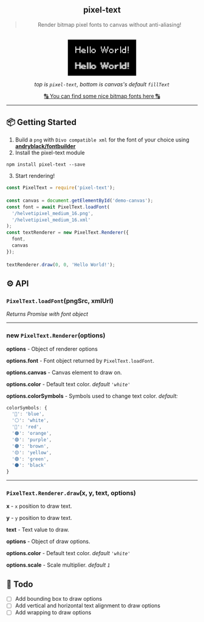  <div align="center">

  <h2>pixel-text</h2>
  <blockquote>Render bitmap pixel fonts to canvas without anti-aliasing!</blockquote>
  <br/>

  <img align="center" width="180" src="./public/comparison.png" />
  
  *top is `pixel-text`, bottom is canvas's default `fillText`*

  [🔠 You can find some nice bitmap fonts here 🔠](http://www.pentacom.jp/pentacom/bitfontmaker2/gallery/)
</div>

---

## 📦 Getting Started

1. Build a `png` with `Divo compatible xml` for the font of your choice using [**andryblack/fontbuilder**](https://github.com/andryblack/fontbuilder)
2. Install the pixel-text module
```
npm install pixel-text --save
```
3. Start rendering!
```js
const PixelText = require('pixel-text');

const canvas = document.getElementById('demo-canvas');
const font = await PixelText.loadFont(
  '/helvetipixel_medium_16.png',
  '/helvetipixel_medium_16.xml'
);
const textRenderer = new PixelText.Renderer({
  font,
  canvas
});

textRenderer.draw(0, 0, 'Hello World!');
```

## ⚙️ API

### `PixelText.loadFont`(pngSrc, xmlUrl)
*Returns Promise with font object*

---

### new `PixelText.Renderer`(options)

**options** - Object of renderer options

**options.font** - Font object returned by `PixelText.loadFont`.

**options.canvas** - Canvas element to draw on.

**options.color** - Default text color. *default `'white'`*

**options.colorSymbols** - Symbols used to change text color. *default:*
```js
colorSymbols: {
  '🔵': 'blue',
  '⚪': 'white',
  '🔴': 'red',
  '🟠': 'orange',
  '🟣': 'purple',
  '🟤': 'brown',
  '🟡': 'yellow',
  '🟢': 'green',
  '⚫': 'black'
}
```

---

### `PixelText.Renderer.draw`(x, y, text, options)


**x** - `x` position to draw text.

**y** - `y` position to draw text.

**text** - Text value to draw.

**options** - Object of draw options.

**options.color** - Default text color. *default `'white'`*

**options.scale** - Scale multiplier. *default `1`*


## 💎 Todo

- [ ] Add bounding box to draw options
- [ ] Add vertical and horizontal text alignment to draw options
- [ ] Add wrapping to draw options